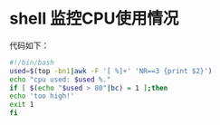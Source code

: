# shell 监控CPU使用情况

代码如下：
```bash
#!/bin/bash
used=$(top -bn1|awk -F '[ %]+' 'NR==3 {print $2}')
echo "cpu used: $used %."
if [ $(echo "$used > 80"|bc) = 1 ];then
echo 'too high!'
exit 1
fi
```